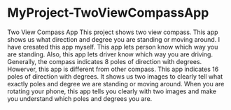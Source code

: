 # MyProject-TwoViewCompassApp
Two View Compass App
This project shows two view compass. This app shows us what direction and degree you are standing or moving around. I have cresated this app myself. This app lets person know which way you are standing. Also, this app lets driver know which way you are driving. Generally, the compass indicates 8 poles of direction with degrees. Howerver, this app is different from other compass. This app indicates 16 poles of direction with degrees. It shows us two images to clearly tell what exactly poles and degree we are standing or moving around. When you are rotating your phone, this app tells you clearly with two images and make you understand which poles and degrees you are.
